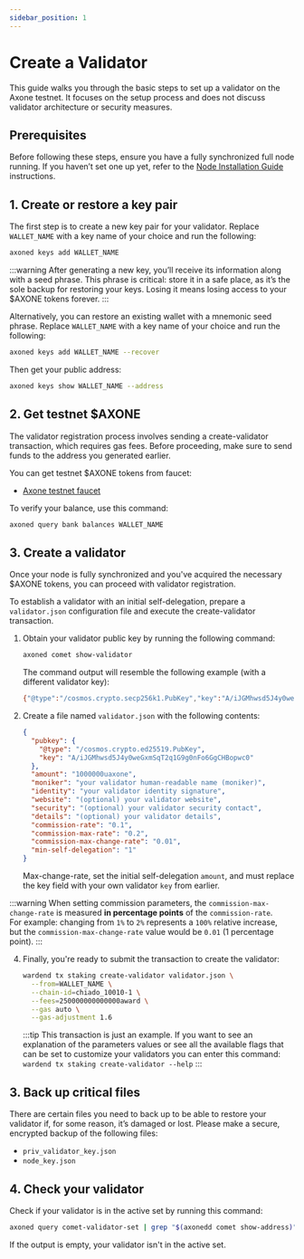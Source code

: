 ```yaml
---
sidebar_position: 1
---
```


# Create a Validator

This guide walks you through the basic steps to set up a validator on the Axone testnet. It focuses on the setup process and does not discuss validator architecture or security measures.

## Prerequisites

Before following these steps, ensure you have a fully synchronized full node running. If you haven’t set one up yet, refer to the [Node Installation Guide](installation) instructions.

## 1. Create or restore a key pair

The first step is to create a new key pair for your validator. Replace `WALLET_NAME` with a key name of your choice and run the following:

```bash
axoned keys add WALLET_NAME
```

:::warning
After generating a new key, you’ll receive its information along with a seed phrase. This phrase is critical: store it in a safe place, as it’s the sole backup for restoring your keys. Losing it means losing access to your $AXONE tokens forever.
:::

Alternatively, you can restore an existing wallet with a mnemonic seed phrase. Replace `WALLET_NAME` with a key name of your choice and run the following:

```bash
axoned keys add WALLET_NAME --recover
```

Then get your public address:

```bash
axoned keys show WALLET_NAME --address
```

## 2. Get testnet $AXONE

The validator registration process involves sending a create-validator transaction, which requires gas fees. Before proceeding, make sure to send funds to the address you generated earlier.

You can get testnet $AXONE tokens from faucet:

- [Axone testnet faucet](https://faucet.axone.xyz)
  
To verify your balance, use this command:

```bash
axoned query bank balances WALLET_NAME
```

## 3. Create a validator

Once your node is fully synchronized and you've acquired the necessary $AXONE tokens, you can proceed with validator registration.

To establish a validator with an initial self-delegation, prepare a `validator.json` configuration file and execute the create-validator transaction.

1. Obtain your validator public key by running the following command:

   ```bash
   axoned comet show-validator
   ```

   The command output will resemble the following example (with a different validator key):

   ```bash
   {"@type":"/cosmos.crypto.secp256k1.PubKey","key":"A/iJGMhwsd5J4y0weGxmSqT2q1G9g0nFo6GgCHBopwc0"}
   ```

2. Create a file named `validator.json` with the following contents:

   ```json
   {
     "pubkey": {
       "@type": "/cosmos.crypto.ed25519.PubKey",
       "key": "A/iJGMhwsd5J4y0weGxmSqT2q1G9g0nFo6GgCHBopwc0"
     },
     "amount": "1000000uaxone",
     "moniker": "your validator human-readable name (moniker)",
     "identity": "your validator identity signature",
     "website": "(optional) your validator website",
     "security": "(optional) your validator security contact",
     "details": "(optional) your validator details",
     "commission-rate": "0.1",
     "commission-max-rate": "0.2",
     "commission-max-change-rate": "0.01",
     "min-self-delegation": "1"
   }
   ```

   Max-change-rate, set the initial self-delegation `amount`, and must replace the key field with your own validator `key` from earlier.

  :::warning
  When setting commission parameters, the `commission-max-change-rate` is measured **in percentage points** of the `commission-rate`.  
  For example: changing from `1%` to `2%` represents a `100%` relative increase,  
  but the `commission-max-change-rate` value would be `0.01` (1 percentage point).
  :::


4. Finally, you're ready to submit the transaction to create the validator:
   ```bash
   wardend tx staking create-validator validator.json \
     --from=WALLET_NAME \
     --chain-id=chiado_10010-1 \
     --fees=250000000000000award \
     --gas auto \
     --gas-adjustment 1.6
   ```
   :::tip
   This transaction is just an example. If you want to see an explanation of the parameters values or see all the available flags that can be set to customize your validators you can enter this command: `wardend tx staking create-validator --help`
   :::

## 3. Back up critical files

There are certain files you need to back up to be able to restore your validator if, for some reason, it’s damaged or lost. Please make a secure, encrypted backup of the following files:

- `priv_validator_key.json`
- `node_key.json`

## 4. Check your validator

Check if your validator is in the active set by running this command:

```bash
axoned query comet-validator-set | grep "$(axonedd comet show-address)"
```

If the output is empty, your validator isn't in the active set.
